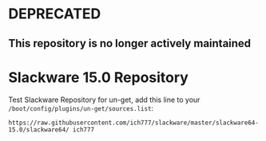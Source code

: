# DEPRECATED
## This repository is no longer actively maintained
  
  
# Slackware 15.0 Repository

Test Slackware Repository for un-get, add this line to your `/boot/config/plugins/un-get/sources.list`:

`https://raw.githubusercontent.com/ich777/slackware/master/slackware64-15.0/slackware64/ ich777`